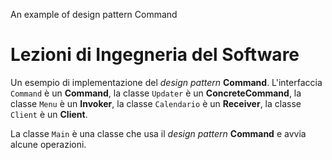 An example of design pattern Command

# Lezioni di Ingegneria del Software

Un esempio di implementazione del *design pattern* **Command**. 
L'interfaccia `Command` è un **Command**, la classe `Updater` è un **ConcreteCommand**, la classe `Menu` è un **Invoker**, la classe `Calendario` è un **Receiver**, la classe `Client` è un **Client**.

La classe `Main` è una classe che usa il *design pattern* **Command** e avvia alcune operazioni.
